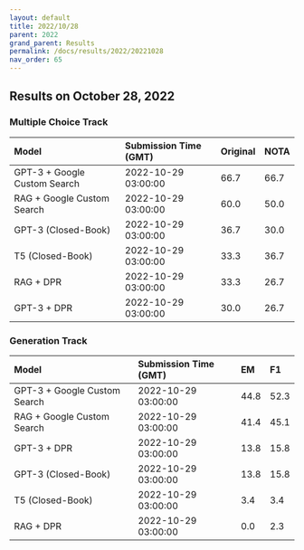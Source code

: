 ```yaml
---
layout: default
title: 2022/10/28
parent: 2022
grand_parent: Results
permalink: /docs/results/2022/20221028
nav_order: 65
---
```


## Results on October 28, 2022

### Multiple Choice Track

| Model        | Submission Time (GMT) | Original | NOTA | 
|:-------------|:---------|:---------|:-----|
|GPT-3 + Google Custom Search|2022-10-29 03:00:00|66.7|66.7|
|RAG + Google Custom Search|2022-10-29 03:00:00|60.0|50.0|
|GPT-3 (Closed-Book)|2022-10-29 03:00:00|36.7|30.0|
|T5 (Closed-Book)|2022-10-29 03:00:00|33.3|36.7|
|RAG + DPR|2022-10-29 03:00:00|33.3|26.7|
|GPT-3 + DPR|2022-10-29 03:00:00|30.0|26.7|



### Generation Track

| Model        | Submission Time (GMT) | EM | F1 | 
|:-------------|:---------|:---------|:-----|
|GPT-3 + Google Custom Search|2022-10-29 03:00:00|44.8|52.3|
|RAG + Google Custom Search|2022-10-29 03:00:00|41.4|45.1|
|GPT-3 + DPR|2022-10-29 03:00:00|13.8|15.8|
|GPT-3 (Closed-Book)|2022-10-29 03:00:00|13.8|15.8|
|T5 (Closed-Book)|2022-10-29 03:00:00|3.4|3.4|
|RAG + DPR|2022-10-29 03:00:00|0.0|2.3|

